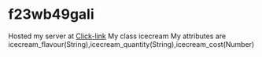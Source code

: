 # f23wb49gali
Hosted my server at [Click-link](https://f23wb49gali.onrender.com/)
My class icecream 
My attributes are icecream_flavour(String),icecream_quantity(String),icecream_cost(Number)
